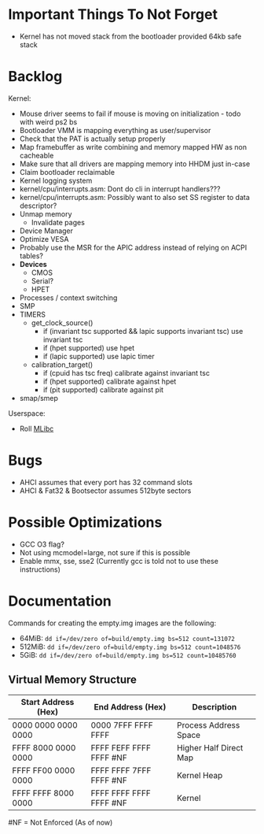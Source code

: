 # Important Things To Not Forget
- Kernel has not moved stack from the bootloader provided 64kb safe stack

# Backlog
Kernel:
  - Mouse driver seems to fail if mouse is moving on initialization - todo with weird ps2 bs
  - Bootloader VMM is mapping everything as user/supervisor
  - Check that the PAT is actually setup properly
  - Map framebuffer as write combining and memory mapped HW as non cacheable
  - Make sure that all drivers are mapping memory into HHDM just in-case
  - Claim bootloader reclaimable
  - Kernel logging system
  - kernel/cpu/interrupts.asm: Dont do cli in interrupt handlers???
  - kernel/cpu/interrupts.asm: Possibly want to also set SS register to data descriptor?
  - Unmap memory
    - Invalidate pages
  - Device Manager
  - Optimize VESA
  - Probably use the MSR for the APIC address instead of relying on ACPI tables?
  - **Devices**
    - CMOS
    - Serial?
    - HPET
  - Processes / context switching
  - SMP
  - TIMERS
    - get_clock_source()
      - if (invariant tsc supported && lapic supports invariant tsc) use invariant tsc
      - if (hpet supported) use hpet
      - if (lapic supported) use lapic timer
    - calibration_target()
      - if (cpuid has tsc freq) calibrate against invariant tsc
      - if (hpet supported) calibrate against hpet 
      - if (pit supported) calibrate against pit
  - smap/smep

Userspace:
  - Roll [MLibc](https://github.com/managarm/mlibc)

# Bugs
- AHCI assumes that every port has 32 command slots
- AHCI & Fat32 & Bootsector assumes 512byte sectors

# Possible Optimizations
- GCC O3 flag?
- Not using mcmodel=large, not sure if this is possible
- Enable mmx, sse, sse2 (Currently gcc is told not to use these instructions)

# Documentation
Commands for creating the empty.img images are the following:
- 64MiB: `dd if=/dev/zero of=build/empty.img bs=512 count=131072`
- 512MiB: `dd if=/dev/zero of=build/empty.img bs=512 count=1048576`
- 5GiB: `dd if=/dev/zero of=build/empty.img bs=512 count=10485760`

## Virtual Memory Structure
|Start Address (Hex)|End Address (Hex)|Description|
|-|-|-|
|0000 0000 0000 0000|0000 7FFF FFFF FFFF|Process Address Space|
|FFFF 8000 0000 0000|FFFF FEFF FFFF FFFF #NF|Higher Half Direct Map|
|FFFF FF00 0000 0000|FFFF FFFF 7FFF FFFF #NF|Kernel Heap|
|FFFF FFFF 8000 0000|FFFF FFFF FFFF FFFF #NF|Kernel|

#NF = Not Enforced (As of now)
